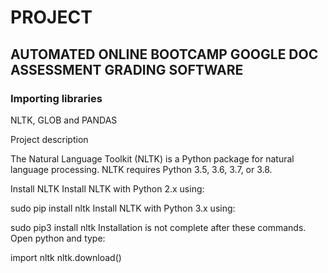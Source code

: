 # PROJECT

## AUTOMATED ONLINE BOOTCAMP GOOGLE DOC ASSESSMENT GRADING SOFTWARE

### Importing libraries

NLTK, GLOB and PANDAS

Project description

The Natural Language Toolkit (NLTK) is a Python package for natural language processing. NLTK requires Python 3.5, 3.6, 3.7, or 3.8.

Install NLTK
Install NLTK with Python 2.x using:

sudo pip install nltk
Install NLTK with Python 3.x using:

sudo pip3 install nltk
Installation is not complete after these commands. Open python and type:

import nltk
nltk.download()
